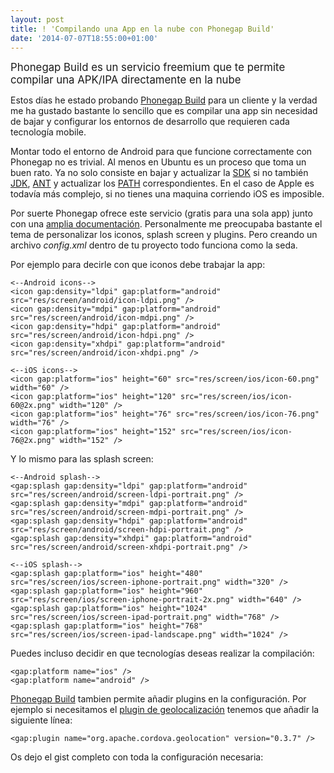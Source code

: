 ```yaml
--- 
layout: post 
title: ! 'Compilando una App en la nube con Phonegap Build'
date: '2014-07-07T18:55:00+01:00' 
---
```


<big>Phonegap Build es un servicio freemium que te permite compilar una APK/IPA directamente en la nube</big>

Estos días he estado probando [Phonegap Build](https://build.phonegap.com/) para un cliente y la verdad me ha gustado bastante lo sencillo que es compilar una app sin necesidad de bajar y configurar los entornos de desarrollo que requieren cada tecnología mobile. 

Montar todo el entorno de Android para que funcione correctamente con Phonegap no es trivial. Al menos en Ubuntu es un proceso que toma un buen rato. Ya no solo consiste en bajar y actualizar la [SDK](http://developer.android.com/sdk/index.html) si no también [JDK](http://www.oracle.com/technetwork/java/javase/downloads/index.html?ssSourceSiteId=otnjp), [ANT](http://ant.apache.org/) y actualizar los [PATH](http://stackoverflow.com/questions/20323787/cordova-platform-add-android-not-working-while-listing-android-targets/21142421#21142421) correspondientes. En el caso de Apple es todavía más complejo, si no tienes una maquina corriendo iOS es imposible.

Por suerte Phonegap ofrece este servicio (gratis para una sola app) junto con una [amplia documentación](http://docs.build.phonegap.com/en_US/).
Personalmente me preocupaba bastante el tema de personalizar los iconos, splash screen y plugins. Pero creando un archivo _config.xml_ dentro de tu proyecto todo funciona como la seda.

Por ejemplo para decirle con que iconos debe trabajar la app:

	<--Android icons-->
    <icon gap:density="ldpi" gap:platform="android" src="res/screen/android/icon-ldpi.png" />
    <icon gap:density="mdpi" gap:platform="android" src="res/screen/android/icon-mdpi.png" />
    <icon gap:density="hdpi" gap:platform="android" src="res/screen/android/icon-hdpi.png" />
    <icon gap:density="xhdpi" gap:platform="android" src="res/screen/android/icon-xhdpi.png" />
 
 	<--iOS icons-->
    <icon gap:platform="ios" height="60" src="res/screen/ios/icon-60.png" width="60" />
    <icon gap:platform="ios" height="120" src="res/screen/ios/icon-60@2x.png" width="120" />
    <icon gap:platform="ios" height="76" src="res/screen/ios/icon-76.png" width="76" />
    <icon gap:platform="ios" height="152" src="res/screen/ios/icon-76@2x.png" width="152" />

Y lo mismo para las splash screen:

	<--Android splash-->
    <gap:splash gap:density="ldpi" gap:platform="android" src="res/screen/android/screen-ldpi-portrait.png" />
    <gap:splash gap:density="mdpi" gap:platform="android" src="res/screen/android/screen-mdpi-portrait.png" />
    <gap:splash gap:density="hdpi" gap:platform="android" src="res/screen/android/screen-hdpi-portrait.png" />
    <gap:splash gap:density="xhdpi" gap:platform="android" src="res/screen/android/screen-xhdpi-portrait.png" />
 
 	<--iOS splash-->
    <gap:splash gap:platform="ios" height="480" src="res/screen/ios/screen-iphone-portrait.png" width="320" />
    <gap:splash gap:platform="ios" height="960" src="res/screen/ios/screen-iphone-portrait-2x.png" width="640" />
    <gap:splash gap:platform="ios" height="1024" src="res/screen/ios/screen-ipad-portrait.png" width="768" />
    <gap:splash gap:platform="ios" height="768" src="res/screen/ios/screen-ipad-landscape.png" width="1024" />    

Puedes incluso decidir en que tecnologías deseas realizar la compilación:

	<gap:platform name="ios" />
    <gap:platform name="android" />

[Phonegap Build](https://build.phonegap.com/) tambien permite añadir plugins en la configuración. Por ejemplo si necesitamos el [plugin de geolocalización](https://github.com/apache/cordova-plugin-geolocation) tenemos que añadir la siguiente línea:

	<gap:plugin name="org.apache.cordova.geolocation" version="0.3.7" />    

Os dejo el gist completo con toda la configuración necesaria:

<script src="https://gist.github.com/brunogarcia/e2d7844dd2af6ff1e459.js"></script>